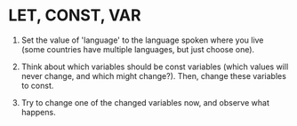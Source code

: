 # LET, CONST, VAR

1. Set the value of 'language' to the language spoken where you live (some countries have multiple languages, but just choose one).

2. Think about which variables should be const variables (which values will never change, and which might change?).
Then, change these variables to const.

3. Try to change one of the changed variables now, and observe what happens.
